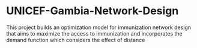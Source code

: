 # UNICEF-Gambia-Network-Design
This project builds an optimization model for immunization network design that aims to maximize the access to immunization and incorporates the demand function which considers the effect of distance
